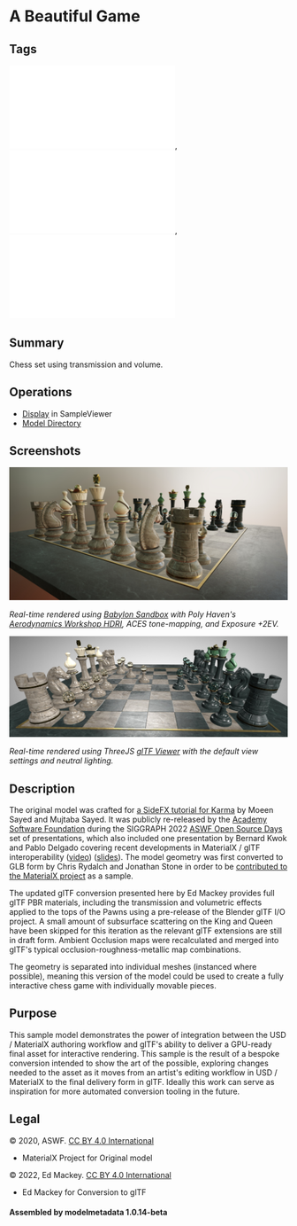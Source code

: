 # A Beautiful Game

## Tags

![showcase](../../Models-showcase.md), ![video](../../Models-video.md), ![extension](../../Models-extension.md)

## Summary

Chess set using transmission and volume.

## Operations

* [Display](https://github.khronos.org/glTF-Sample-Viewer-Release/?model=https://raw.GithubUserContent.com/KhronosGroup/glTF-Sample-Assets/main/./Models/ABeautifulGame/glTF/ABeautifulGame.gltf) in SampleViewer
* [Model Directory](./)

## Screenshots

![screenshot](screenshot/screenshot-babylonjs.jpg)

_Real-time rendered using [Babylon Sandbox](https://sandbox.babylonjs.com/) with Poly Haven's
[Aerodynamics Workshop HDRI](https://polyhaven.com/a/aerodynamics_workshop),
ACES tone-mapping, and Exposure +2EV._

![screenshot](screenshot/screenshot-threejs.jpg)

_Real-time rendered using ThreeJS [glTF Viewer](https://gltf-viewer.donmccurdy.com/) with the
default view settings and neutral lighting._

## Description

The original model was crafted for
[a SideFX tutorial for Karma](https://www.sidefx.com/tutorials/karma-a-beautiful-game/)
by Moeen Sayed and Mujtaba Sayed. It was publicly re-released by the
[Academy Software Foundation](https://www.aswf.io/) during the SIGGRAPH 2022
[ASWF Open Source Days](https://events.linuxfoundation.org/open-source-days/)
set of presentations, which also included one presentation by Bernard Kwok and Pablo Delgado
covering recent developments in MaterialX / glTF interoperability
([video](https://www.youtube.com/watch?v=TQVwu7UMIgg&list=PL9dZxafYCWmzkET3PX23ahXn67usV0tDH&index=3&t=2181))
([slides](https://www.materialx.org/assets/ASWF_OSD2022_MaterialX_OSL_Final.pdf)).
The model geometry was first converted to GLB form by Chris Rydalch and Jonathan Stone in order to be
[contributed to the MaterialX project](https://github.com/AcademySoftwareFoundation/MaterialX/pull/982)
as a sample.

The updated glTF conversion presented here by Ed Mackey provides full glTF PBR materials, including the
transmission and volumetric effects applied to the tops of the Pawns using a pre-release of the
Blender glTF I/O project. A small amount of subsurface scattering on the King and Queen have
been skipped for this iteration as the relevant glTF extensions are still in draft form.
Ambient Occlusion maps were recalculated and merged into glTF's typical
occlusion-roughness-metallic map combinations.

The geometry is separated into individual meshes (instanced where possible), meaning this
version of the model could be used to create a fully interactive chess game with individually
movable pieces.

## Purpose

This sample model demonstrates the power of integration between the USD / MaterialX authoring
workflow and glTF's ability to deliver a GPU-ready final asset for interactive rendering.
This sample is the result of a bespoke conversion intended to show the art of the possible,
exploring changes needed to the asset as it moves from an artist's editing workflow in
USD / MaterialX to the final delivery form in glTF. Ideally this work can serve as
inspiration for more automated conversion tooling in the future.


## Legal

&copy; 2020, ASWF. [CC BY 4.0 International](https://creativecommons.org/licenses/by/4.0/legalcode)

 - MaterialX Project for Original model

&copy; 2022, Ed Mackey. [CC BY 4.0 International](https://creativecommons.org/licenses/by/4.0/legalcode)

 - Ed Mackey for Conversion to glTF

#### Assembled by modelmetadata 1.0.14-beta